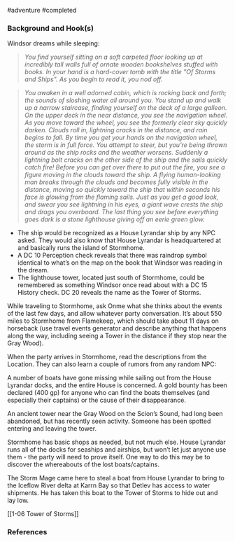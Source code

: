  #adventure #completed 

### Background and Hook(s)

Windsor dreams while sleeping:

> *You find yourself sitting on a soft carpeted floor looking up at incredibly tall walls full of ornate wooden bookshelves stuffed with books. In your hand is a hard-cover tomb with the title "Of Storms and Ships". As you begin to read it, you nod off.*

> *You awaken in a well adorned cabin, which is rocking back and forth; the sounds of sloshing water all around you. You stand up and walk up a narrow staircase, finding yourself on the deck of a large galleon. On the upper deck in the near distance, you see the navigation wheel. As you move toward the wheel, you see the formerly clear sky quickly darken. Clouds roll in, lightning cracks in the distance, and rain begins to fall. By time you get your hands on the navigation wheel, the storm is in full force. You attempt to steer, but you're being thrown around as the ship rocks and the weather worsens. Suddenly a lightning bolt cracks on the other side of the ship and the sails quickly catch fire! Before you can get over there to put out the fire, you see a figure moving in the clouds toward the ship. A flying human-looking man breaks through the clouds and becomes fully visible in the distance, moving so quickly toward the ship that within seconds his face is glowing from the flaming sails. Just as you get a good look, and swear you see lightning in his eyes, a giant wave crests the ship and drags you overboard. The last thing you see before everything goes dark is a stone lighthouse giving off an eerie green glow.*

- The ship would be recognized as a House Lyrandar ship by any NPC asked. They would also know that House Lyrandar is headquartered at and basically runs the island of Stormhome.
- A DC 10 Perception check reveals that there was raindrop symbol identical to what’s on the map on the book that Windsor was reading in the dream.
- The lighthouse tower, located just south of Stormhome, could be remembered as something Windsor once read about with a DC 15 History check. DC 20 reveals the name as the Tower of Storms.

While traveling to Stormhome, ask Onme what she thinks about the events of the last few days, and allow whatever party conversation. It’s about 550 miles to Stormhome from Flamekeep, which should take about 11 days on horseback (use travel events generator and describe anything that happens along the way, including seeing a Tower in the distance if they stop near the Gray Wood).

When the party arrives in Stormhome, read the descriptions from the Location. They can also learn a couple of rumors from any random NPC:

A number of boats have gone missing while sailing out from the House Lyrandar docks, and the entire House is concerned. A gold bounty has been declared (400 gp) for anyone who can find the boats themselves (and especially their captains) or the cause of their disappearance.

An ancient tower near the Gray Wood on the Scion’s Sound, had long been abandoned, but has recently seen activity. Someone has been spotted entering and leaving the tower.

Stormhome has basic shops as needed, but not much else. House Lyrandar runs all of the docks for seaships and airships, but won’t let just anyone use them - the party will need to prove itself. One way to do this may be to discover the whereabouts of the lost boats/captains.

The Storm Mage came here to steal a boat from House Lyrandar to bring to the Iceflow River delta at Karrn Bay so that Detlev has access to water shipments. He has taken this boat to the Tower of Storms to hide out and lay low.

[[1-06  Tower of Storms]]

### References
